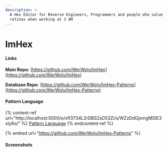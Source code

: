 ```yaml
---
description: >-
  A Hex Editor for Reverse Engineers, Programmers and people who value their
  retinas when working at 3 AM
---
```


# ImHex

#### Links

**Main Repo:** [https://github.com/WerWolv/ImHex](https://github.com/WerWolv/ImHex)

**Database Repo**: [https://github.com/WerWolv/ImHex-Patterns](https://github.com/WerWolv/ImHex-Patterns)



#### Pattern Language

{% content-ref url="http://localhost:5000/o/xfl3734L2rDBS2sD53Zi/s/WZzDdGjxmgMSIE3xly6o/" %}
[Pattern Language](http://localhost:5000/o/xfl3734L2rDBS2sD53Zi/s/WZzDdGjxmgMSIE3xly6o/)
{% endcontent-ref %}

{% embed url="https://github.com/WerWolv/ImHex-Patterns" %}

#### Screenshots

<figure><img src="https://user-images.githubusercontent.com/10835354/139717326-8044769d-527b-4d88-8adf-2d4ecafdca1f.png" alt=""><figcaption></figcaption></figure>

<figure><img src="https://user-images.githubusercontent.com/10835354/139717323-1f8c9d52-f7eb-4f43-9f11-097ac728ed6c.png" alt=""><figcaption></figcaption></figure>

